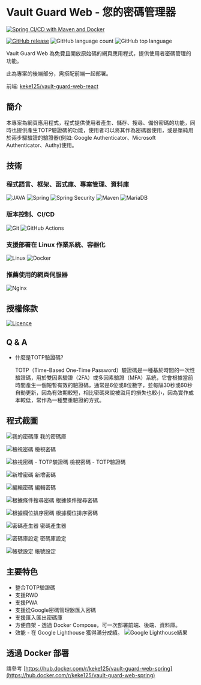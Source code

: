 # Vault Guard Web - 您的密碼管理器

[![Spring CI/CD with Maven and Docker](https://github.com/keke125/vault-guard-web-spring/actions/workflows/docker.yml/badge.svg)](https://github.com/keke125/vault-guard-web-spring/actions/workflows/docker.yml)

[![GitHub release](https://img.shields.io/github/release/keke125/vault-guard-web-spring.svg)](https://github.com/keke125/vault-guard-web-spring/releases/latest)
![GitHub language count](https://img.shields.io/github/languages/count/keke125/vault-guard-web-spring)
![GitHub top language](https://img.shields.io/github/languages/top/keke125/vault-guard-web-spring)

Vault Guard Web 為免費且開放原始碼的網頁應用程式，提供使用者密碼管理的功能。

此為專案的後端部分，需搭配前端一起部署。

前端: [keke125/vault-guard-web-react](https://github.com/keke125/vault-guard-web-react)

## 簡介

本專案為網頁應用程式，程式提供使用者產生、儲存、搜尋、備份密碼的功能，同時也提供產生TOTP驗證碼的功能，使用者可以將其作為密碼器使用，或是單純用於兩步驟驗證的驗證器(例如: Google Authenticator、Microsoft Authenticator、Authy)使用。

## 技術

### 程式語言、框架、函式庫、專案管理、資料庫

![JAVA](https://img.shields.io/badge/Java-ED8B00?style=for-the-badge&logo=openjdk&logoColor=white)
![Spring](https://img.shields.io/badge/spring-%236DB33F.svg?style=for-the-badge&logo=spring&logoColor=white)
![Spring Security](https://img.shields.io/badge/Spring%20Security-6DB33F?style=for-the-badge&logo=springsecurity&logoColor=white)
![Maven](https://img.shields.io/badge/Apache%20Maven-C71A36?style=for-the-badge&logo=Apache%20Maven&logoColor=white)
![MariaDB](https://img.shields.io/badge/MariaDB-003545?style=for-the-badge&logo=mariaDB&logoColor=white)

### 版本控制、CI/CD

![Git](https://img.shields.io/badge/git-%23F05033.svg?style=for-the-badge&logo=git&logoColor=white)
![GitHub Actions](https://img.shields.io/badge/github%20actions-%232671E5.svg?style=for-the-badge&logo=githubactions&logoColor=white)

### 支援部署在 Linux 作業系統、容器化

![Linux](https://img.shields.io/badge/Linux-FCC624?style=for-the-badge&logo=linux&logoColor=white)
![Docker](https://img.shields.io/badge/docker-%230db7ed.svg?style=for-the-badge&logo=docker&logoColor=white)

### 推薦使用的網頁伺服器

![Nginx](https://img.shields.io/badge/nginx-%23009639.svg?style=for-the-badge&logo=nginx&logoColor=white)

## 授權條款

[![Licence](https://img.shields.io/github/license/keke125/pixel-art-filter-web?style=for-the-badge)](LICENSE)

## Q & A

* 什麼是TOTP驗證碼?

    TOTP（Time-Based One-Time Password）驗證碼是一種基於時間的一次性驗證碼，用於雙因素驗證（2FA）或多因素驗證（MFA）系統，它會根據當前時間產生一個短暫有效的驗證碼，通常是6位或8位數字，並每隔30秒或60秒自動更新，因為有效期較短，相比密碼來說被盜用的損失也較小，因為實作成本較低，常作為一種雙重驗證的方式。

## 程式截圖

![我的密碼庫](img/img.png)
我的密碼庫

![檢視密碼](img/img_1.png)
檢視密碼

![檢視密碼 - TOTP驗證碼](img/img_4.png)
檢視密碼 - TOTP驗證碼

![新增密碼](img/img_2.png)
新增密碼

![編輯密碼](img/img_3.png)
編輯密碼

![根據條件搜尋密碼](img/img_5.png)
根據條件搜尋密碼

![根據欄位排序密碼](img/img_6.png)
根據欄位排序密碼

![密碼產生器](img/img_7.png)
密碼產生器

![密碼庫設定](img/img_8.png)
密碼庫設定

![帳號設定](img/img_9.png)
帳號設定

## 主要特色

* 整合TOTP驗證碼
* 支援RWD
* 支援PWA
* 支援從Google密碼管理器匯入密碼
* 支援匯入匯出密碼庫
* 方便自架 - 透過 Docker Compose，可一次部署前端、後端、資料庫。
* 效能 - 在 Google Lighthouse 獲得滿分成績。
![Google Lighthouse結果](img/img_10.png)

## 透過 Docker 部署

請參考 [https://hub.docker.com/r/keke125/vault-guard-web-spring](https://hub.docker.com/r/keke125/vault-guard-web-spring)

